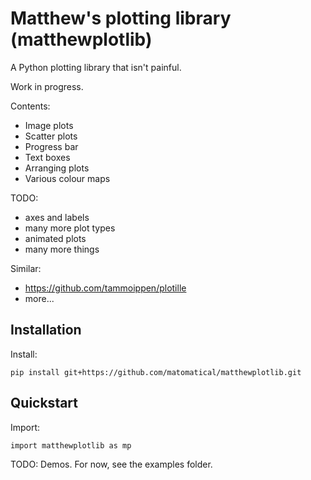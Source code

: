 Matthew's plotting library (matthewplotlib)
===========================================

A Python plotting library that isn't painful.

Work in progress.

[](screenshot.png)

Contents:

* Image plots
* Scatter plots
* Progress bar
* Text boxes
* Arranging plots
* Various colour maps

TODO:

* axes and labels
* many more plot types
* animated plots
* many more things

Similar:

* https://github.com/tammoippen/plotille
* more...

Installation
------------

Install:

```
pip install git+https://github.com/matomatical/matthewplotlib.git
```

Quickstart
----------

Import:

```
import matthewplotlib as mp
```

TODO: Demos. For now, see the examples folder.
